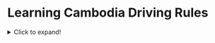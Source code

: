 # Learning Cambodia Driving Rules

<details>
  <summary>Click to expand!</summary>
  
  ## Heading
  1. A numbered
  2. list
     * With some
     * Sub bullets
</details>